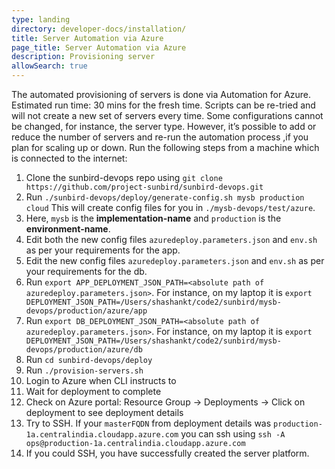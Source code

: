 ```yaml
---
type: landing
directory: developer-docs/installation/
title: Server Automation via Azure
page_title: Server Automation via Azure
description: Provisioning server
allowSearch: true
---
```


The automated provisioning of servers is done via Automation for Azure.
Estimated run time: 30 mins for the fresh  time. Scripts can be re-tried and will not create a new set of servers every time. Some configurations cannot be changed, for instance, the server type. However, it’s possible to add or reduce the number of servers and re-run the automation process ,if you plan for scaling up or down.
Run the following steps from a machine which is connected to the internet:

1. Clone the sunbird-devops repo using `git clone https://github.com/project-sunbird/sunbird-devops.git`
2. Run `./sunbird-devops/deploy/generate-config.sh mysb production cloud` This will create config files for you in `./mysb-devops/test/azure`. 
3. Here, `mysb` is the **implementation-name** and `production` is the **environment-name**.
4. Edit both the new config files `azuredeploy.parameters.json` and `env.sh` as per your requirements for the app.
5. Edit the new config files `azuredeploy.parameters.json` and `env.sh` as per your requirements for the db.
6. Run `export APP_DEPLOYMENT_JSON_PATH=<absolute path of azuredeploy.parameters.json>`. For instance, on my laptop it is `export DEPLOYMENT_JSON_PATH=/Users/shashankt/code2/sunbird/mysb-devops/production/azure/app`
7. Run `export DB_DEPLOYMENT_JSON_PATH=<absolute path of azuredeploy.parameters.json>`. For instance, on my laptop it is `export DEPLOYMENT_JSON_PATH=/Users/shashankt/code2/sunbird/mysb-devops/production/azure/db`
8. Run `cd sunbird-devops/deploy`
9. Run `./provision-servers.sh`
10. Login to Azure when CLI instructs to
11. Wait for deployment to complete
12.	Check on Azure portal: Resource Group -> Deployments -> Click on deployment to see deployment details
13. Try to SSH. If your `masterFQDN` from deployment details was `production-1a.centralindia.cloudapp.azure.com` you can ssh using `ssh -A ops@production-1a.centralindia.cloudapp.azure.com`
14. If you could SSH, you have successfully created the server platform.

